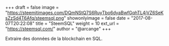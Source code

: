 +++
draft = false
image = "https://steemitimages.com/DQmNStQ7S6RuyTbo6dyaBwfGqhTL4jVZ6SeKsZzSd4T6Afq/steemsql.png"
showonlyimage = false
date = "2017-08-07T20:22:08"
title = "SteemSQL"
weight = 10
ext_url = "https://steemsql.com/"
author = "@arcange"
+++

Extraire des données de la blockchain en SQL.

<!--more-->
